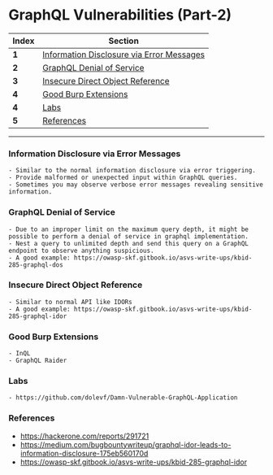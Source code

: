 # GraphQL Vulnerabilities (Part-2)

Index | Section
--- | ---
**1** | [Information Disclosure via Error Messages](#Information-Disclosure-via-Error-Messages)
**2** | [GraphQL Denial of Service](#GraphQL-Denial-of-Service)
**3** | [Insecure Direct Object Reference](#Insecure-Direct-Object-Reference)
**4** | [Good Burp Extensions ](#Good-Burp-Extensions)
**4** | [Labs ](#Labs)
**5** | [References](#References)
___

### Information Disclosure via Error Messages
```
- Similar to the normal information disclosure via error triggering. 
- Provide malformed or unexpected input within GraphQL queries.
- Sometimes you may observe verbose error messages revealing sensitive information.
```


### GraphQL Denial of Service
```
- Due to an improper limit on the maximum query depth, it might be possible to perform a denial of service in graphql implementation.
- Nest a query to unlimited depth and send this query on a GraphQL endpoint to observe anything suspicious.
- A good example: https://owasp-skf.gitbook.io/asvs-write-ups/kbid-285-graphql-dos
```

### Insecure Direct Object Reference
```
- Similar to normal API like IDORs
- A good example: https://owasp-skf.gitbook.io/asvs-write-ups/kbid-285-graphql-idor
```

### Good Burp Extensions 
```
- InQL 
- GraphQL Raider
```

### Labs

```
- https://github.com/dolevf/Damn-Vulnerable-GraphQL-Application
```

### References
- https://hackerone.com/reports/291721
- https://medium.com/bugbountywriteup/graphql-idor-leads-to-information-disclosure-175eb560170d
- https://owasp-skf.gitbook.io/asvs-write-ups/kbid-285-graphql-idor
